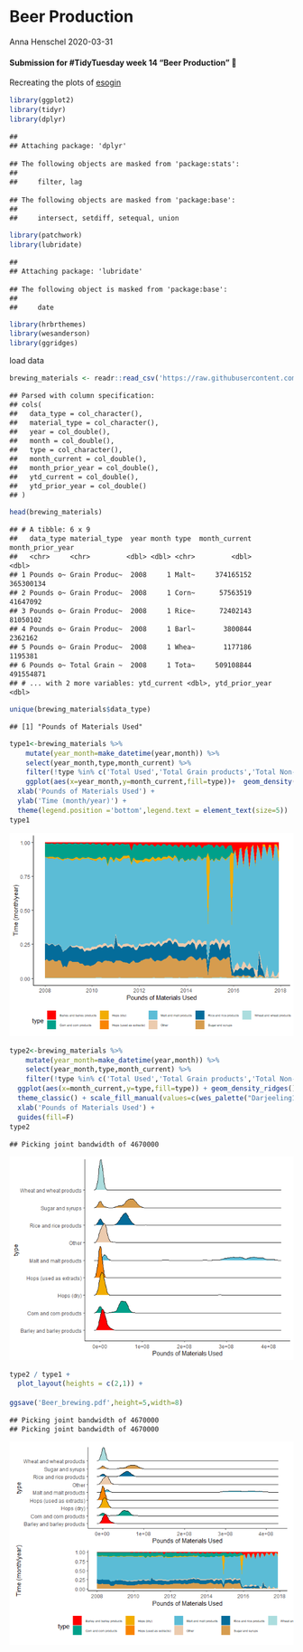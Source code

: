 Beer Production
================
Anna Henschel
2020-03-31

#### Submission for \#TidyTuesday week 14 “Beer Production” 🍺

Recreating the plots of
[esogin](https://github.com/esogin/tidy/blob/master/tuesdays/beer/beer%20production.Rmd)

``` r
library(ggplot2)
library(tidyr)
library(dplyr)
```

    ## 
    ## Attaching package: 'dplyr'

    ## The following objects are masked from 'package:stats':
    ## 
    ##     filter, lag

    ## The following objects are masked from 'package:base':
    ## 
    ##     intersect, setdiff, setequal, union

``` r
library(patchwork)
library(lubridate)
```

    ## 
    ## Attaching package: 'lubridate'

    ## The following object is masked from 'package:base':
    ## 
    ##     date

``` r
library(hrbrthemes)
library(wesanderson)
library(ggridges)
```

load data

``` r
brewing_materials <- readr::read_csv('https://raw.githubusercontent.com/rfordatascience/tidytuesday/master/data/2020/2020-03-31/brewing_materials.csv')
```

    ## Parsed with column specification:
    ## cols(
    ##   data_type = col_character(),
    ##   material_type = col_character(),
    ##   year = col_double(),
    ##   month = col_double(),
    ##   type = col_character(),
    ##   month_current = col_double(),
    ##   month_prior_year = col_double(),
    ##   ytd_current = col_double(),
    ##   ytd_prior_year = col_double()
    ## )

``` r
head(brewing_materials)
```

    ## # A tibble: 6 x 9
    ##   data_type material_type  year month type  month_current month_prior_year
    ##   <chr>     <chr>         <dbl> <dbl> <chr>         <dbl>            <dbl>
    ## 1 Pounds o~ Grain Produc~  2008     1 Malt~     374165152        365300134
    ## 2 Pounds o~ Grain Produc~  2008     1 Corn~      57563519         41647092
    ## 3 Pounds o~ Grain Produc~  2008     1 Rice~      72402143         81050102
    ## 4 Pounds o~ Grain Produc~  2008     1 Barl~       3800844          2362162
    ## 5 Pounds o~ Grain Produc~  2008     1 Whea~       1177186          1195381
    ## 6 Pounds o~ Total Grain ~  2008     1 Tota~     509108844        491554871
    ## # ... with 2 more variables: ytd_current <dbl>, ytd_prior_year <dbl>

``` r
unique(brewing_materials$data_type)
```

    ## [1] "Pounds of Materials Used"

``` r
type1<-brewing_materials %>% 
    mutate(year_month=make_datetime(year,month)) %>% 
    select(year_month,type,month_current) %>%
    filter(!type %in% c('Total Used','Total Grain products','Total Non-Grain products')) %>% 
    ggplot(aes(x=year_month,y=month_current,fill=type))+  geom_density(color=NA,stat='identity',position="fill") + theme_classic() + scale_fill_manual(values=c(wes_palette("Darjeeling1"),wes_palette("Darjeeling2")))  + 
  xlab('Pounds of Materials Used') +  
  ylab('Time (month/year)') +  
  theme(legend.position ='bottom',legend.text = element_text(size=5))
type1
```

![](beer-production-code_files/figure-gfm/unnamed-chunk-5-1.png)<!-- -->

``` r
type2<-brewing_materials %>% 
    mutate(year_month=make_datetime(year,month)) %>% 
    select(year_month,type,month_current) %>%
    filter(!type %in% c('Total Used','Total Grain products','Total Non-Grain products')) %>% 
  ggplot(aes(x=month_current,y=type,fill=type)) + geom_density_ridges()+ 
  theme_classic() + scale_fill_manual(values=c(wes_palette("Darjeeling1"),wes_palette("Darjeeling2")))+ 
  xlab('Pounds of Materials Used') + 
  guides(fill=F)
type2
```

    ## Picking joint bandwidth of 4670000

![](beer-production-code_files/figure-gfm/unnamed-chunk-6-1.png)<!-- -->

``` r
type2 / type1 + 
  plot_layout(heights = c(2,1)) + 

ggsave('Beer_brewing.pdf',height=5,width=8)
```

    ## Picking joint bandwidth of 4670000
    ## Picking joint bandwidth of 4670000

![](beer-production-code_files/figure-gfm/unnamed-chunk-7-1.png)<!-- -->
